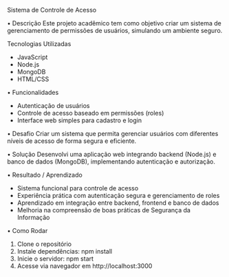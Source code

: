  Sistema de Controle de Acesso

• Descrição
Este projeto acadêmico tem como objetivo criar um sistema de gerenciamento de permissões de usuários, simulando um ambiente seguro.  

Tecnologias Utilizadas
- JavaScript  
- Node.js  
- MongoDB  
- HTML/CSS  

• Funcionalidades
- Autenticação de usuários  
- Controle de acesso baseado em permissões (roles)  
- Interface web simples para cadastro e login  

• Desafio
Criar um sistema que permita gerenciar usuários com diferentes níveis de acesso de forma segura e eficiente.  

• Solução
Desenvolvi uma aplicação web integrando backend (Node.js) e banco de dados (MongoDB), implementando autenticação e autorização.  

• Resultado / Aprendizado
- Sistema funcional para controle de acesso  
- Experiência prática com autenticação segura e gerenciamento de roles  
- Aprendizado em integração entre backend, frontend e banco de dados  
- Melhoria na compreensão de boas práticas de Segurança da Informação

• Como Rodar
1. Clone o repositório  
2. Instale dependências: npm install  
3. Inicie o servidor: npm start  
4. Acesse via navegador em http://localhost:3000

